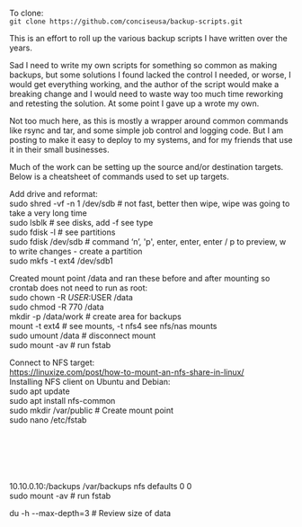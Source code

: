 To clone:<br>
`git clone https://github.com/conciseusa/backup-scripts.git`

This is an effort to roll up the various backup scripts I have written over the years.<br>

Sad I need to write my own scripts for something so common as making backups, but some solutions I found lacked the control I needed, or worse, I would get everything working, and the author of the script would make a breaking change and I would need to waste way too much time reworking and retesting the solution. At some point I gave up a wrote my own.<br>

Not too much here, as this is mostly a wrapper around common commands like rsync and tar, and some simple job control and logging code. But I am posting to make it easy to deploy to my systems, and for my friends that use it in their small businesses.<br>

Much of the work can be setting up the source and/or destination targets. Below is a cheatsheet of commands used to set up targets.<br>

Add drive and reformat:<br>
sudo shred -vf -n 1 /dev/sdb  # not fast, better then wipe, wipe was going to take a very long time<br>
sudo lsblk  # see disks, add -f see type<br>
sudo fdisk -l  # see partitions<br>
sudo fdisk /dev/sdb # command ‘n’, 'p', enter, enter, enter / p to preview, w to write changes - create a partition<br>
sudo mkfs -t ext4 /dev/sdb1<br>

Created mount point /data and ran these before and after mounting so crontab does not need to run as root:<br>
sudo chown -R $USER:$USER /data<br>
sudo chmod -R 770 /data<br>
mkdir -p /data/work  # create area for backups<br>
mount -t ext4  # see mounts,  -t nfs4 see nfs/nas mounts<br>
sudo umount /data  # disconnect mount<br>
sudo mount -av  # run fstab<br>

Connect to NFS target:<br>
https://linuxize.com/post/how-to-mount-an-nfs-share-in-linux/<br>
Installing NFS client on Ubuntu and Debian:<br>
sudo apt update<br>
sudo apt install nfs-common<br>
sudo mkdir /var/public  # Create mount point<br>
sudo nano /etc/fstab<br>
# <file system>     <dir>       <type>   <options>   <dump>	<pass><br>
10.10.0.10:/backups /var/backups  nfs      defaults    0       0<br>
sudo mount -av # run fstab<br>

du -h --max-depth=3  # Review size of data<br>
